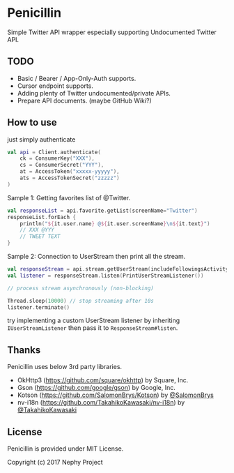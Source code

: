 # Penicillin
Simple Twitter API wrapper especially supporting Undocumented Twitter API.

## TODO
- Basic / Bearer / App-Only-Auth supports.
- Cursor endpoint supports.
- Adding plenty of Twitter undocumented/private APIs.
- Prepare API documents. (maybe GitHub Wiki?)

## How to use
just simply authenticate
```kotlin
val api = Client.authenticate(
    ck = ConsumerKey("XXX"),
    cs = ConsumerSecret("YYY"),
    at = AccessToken("xxxxx-yyyyy"),
    ats = AccessTokenSecret("zzzzz")
)
```


Sample 1: Getting favorites list of @Twitter.
```kotlin
val responseList = api.favorite.getList(screenName="Twitter")
responseList.forEach {
    println("${it.user.name} @${it.user.screenName}\n${it.text}")
    // XXX @YYY
    // TWEET TEXT
}
```

Sample 2: Connection to UserStream then print all the stream.
```kotlin
val responseStream = api.stream.getUserStream(includeFollowingsActivity = true)
val listener = responseStream.listen(PrintUserStreamListener())

// process stream asynchronously (non-blocking)

Thread.sleep(10000) // stop streaming after 10s
listener.terminate()
```
try implementing a custom UserStream listener by inheriting `IUserStreamListener` then pass it to `ResponseStream#listen`.

## Thanks
Penicillin uses below 3rd party libraries.
- OkHttp3 (https://github.com/square/okhttp) by Square, Inc.
- Gson (https://github.com/google/gson) by Google, Inc.
- Kotson (https://github.com/SalomonBrys/Kotson) by [@SalomonBrys](https://github.com/SalomonBrys)
- nv-i18n (https://github.com/TakahikoKawasaki/nv-i18n) by [@TakahikoKawasaki](https://github.com/TakahikoKawasaki)

## License
Penicillin is provided under MIT License.  

Copyright (c) 2017 Nephy Project
